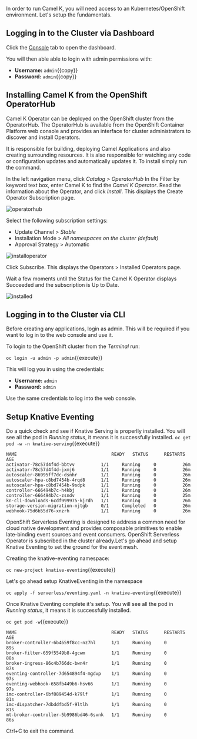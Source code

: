 In order to run Camel K, you will need access to an Kubernetes/OpenShift environment. Let's setup the fundamentals.

## Logging in to the Cluster via Dashboard

Click the [Console](https://console-openshift-console-[[HOST_SUBDOMAIN]]-443-[[KATACODA_HOST]].environments.katacoda.com) tab to open the dashboard.

You will then able able to login with admin permissions with:

* **Username:** ``admin``{{copy}}
* **Password:** ``admin``{{copy}}


## Installing Camel K from the OpenShift OperatorHub
Camel K Operator can be deployed on the OpenShift cluster from the OperatorHub. The OperatorHub is available from the OpenShift Container Platform web console and provides an interface for cluster administrators to discover and install Operators.

It is responsible for building, deploying Camel Applications and also creating surrounding resources. It is also responsible for watching any code or configuration updates and automatically updates it. To install simply run the command.

In the left navigation menu, click *Catalog* > *OperatorHub*
In the Filter by keyword text box, enter Camel K to find the *Camel K Operator*.
Read the information about the Operator, and click *Install*. This displays the Create Operator Subscription page.

![operatorhub](/openshift/assets/middleware/middleware-camelk/camel-k-eventing/Eventing-Step1-01-operatorhub.png)

Select the following subscription settings:
- Update Channel > *Stable*
- Installation Mode > *All namespaces on the cluster (default)*
- Approval Strategy > Automatic

![installoperator](/openshift/assets/middleware/middleware-camelk/camel-k-eventing/Eventing-Step1-02-installoperator.png)

Click Subscribe. This displays the Operators > Installed Operators page.

Wait a few moments until the Status for the Camel K Operator displays Succeeded and the subscription is Up to Date.

![installed](/openshift/assets/middleware/middleware-camelk/camel-k-eventing/Eventing-Step1-03-installed.png)


## Logging in to the Cluster via CLI

Before creating any applications, login as admin. This will be required if you want to log in to the web console and
use it.

To login to the OpenShift cluster from the _Terminal_ run:

``oc login -u admin -p admin``{{execute}}

This will log you in using the credentials:

* **Username:** ``admin``
* **Password:** ``admin``

Use the same credentials to log into the web console.

## Setup Knative Eventing

Do a quick check and see if Knative Serving is properlly installed.
You will see all the pod in *Running status*, it means it is successfully installed.
``oc get pod -w -n knative-serving``{{execute}}

```
NAME                                    READY   STATUS      RESTARTS   AGE
activator-78c57d4f4d-bbtvv          1/1     Running     0          26m
activator-78c57d4f4d-jxmj6          1/1     Running     0          26m
autoscaler-86995ff7dc-dsnhr         1/1     Running     0          26m
autoscaler-hpa-c8bd7454b-4rqd8      1/1     Running     0          26m
autoscaler-hpa-c8bd7454b-9sdpk      1/1     Running     0          26m
controller-666494b7c-h4kbj          1/1     Running     0          26m
controller-666494b7c-zsndv          1/1     Running     0          25m
kn-cli-downloads-6cdf999975-kjrdh   1/1     Running     0          26m
storage-version-migration-njtgb     0/1     Completed   0          26m
webhook-75d6b55d76-xnzrh            1/1     Running     0          26m
```

OpenShift Serverless Eventing is designed to address a common need for cloud native development and provides composable primitives to enable late-binding event sources and event consumers. OpenShift Serverless Operator is subscribed in the cluster already.Let's go ahead and setup Knative Eventing to set the ground for the event mesh.

Creating the knative-eventing namespace:

``oc new-project knative-eventing``{{execute}}


Let's go ahead setup KnativeEventing in the namespace

``oc apply -f serverless/eventing.yaml -n knative-eventing``{{execute}}

Once Knative Eventing complete it's setup. You will see all the pod in *Running status*, it means it is successfully installed.

``oc get pod -w``{{execute}}

```
NAME                                    READY   STATUS      RESTARTS   AGE
broker-controller-6b4659f8cc-nz7hl      1/1     Running     0          89s
broker-filter-659f5549b8-4gcwm          1/1     Running     0          88s
broker-ingress-86c4b766dc-bwn4r         1/1     Running     0          87s
eventing-controller-7d654894f4-mgdvp    1/1     Running     0          97s
eventing-webhook-658fb449b6-hsv66       1/1     Running     0          97s
imc-controller-6bf889454d-k79lf         1/1     Running     0          81s
imc-dispatcher-7dbddfbd5f-9ltlh         1/1     Running     0          81s
mt-broker-controller-5b9986bd46-6svnk   1/1     Running     0          86s
```

Ctrl+C to exit the command.
